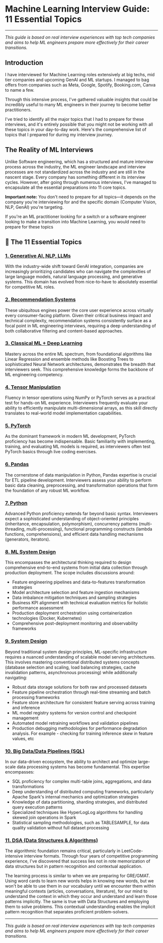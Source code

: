 # Machine Learning Interview Guide: 11 Essential Topics
---

*This guide is based on real interview experiences with top tech companies and aims to help ML engineers prepare more effectively for their career transitions.*

## Introduction

I have interviewed for Machine Learning roles extensively at big techs, mid tier companies and upcoming GenAI and ML startups. I managed to bag offers from companies such as Meta, Google, Spotify, Booking.com, Canva to name a few. 

Through this intensive process, I've gathered valuable insights that could be incredibly useful to many ML engineers in their journey to become better practitioners.

I've tried to identify all the major topics that I had to prepare for these interviews, and it's entirely possible that you might not be working with all these topics in your day-to-day work. Here's the comprehensive list of topics that I prepared for during my interview journey.

## The Reality of ML Interviews

Unlike Software engineering, which has a structured and mature interview process across the industry, the ML engineer landscape and interview processes are not standardized across the industry and are still in the nascent stage. Every company has something different in its interview cycles. However, after going through numerous interviews, I've managed to encapsulate all the essential preparations into 11 core topics.

**Important note:** You don't need to prepare for all topics—it depends on the company you're interviewing for and the specific domain (Computer Vision, NLP, GenAI) you're targeting.

If you're an ML practitioner looking for a switch or a software engineer looking to make a transition into Machine Learning, you would need to prepare for these topics

## 🎯 The 11 Essential Topics

### [1. Generative AI, NLP, LLMs](gen_ai/genai.md)

With the industry-wide shift toward GenAI integration, companies are increasingly prioritizing candidates who can navigate the complexities of large language models, natural language processing, and generative systems. This domain has evolved from nice-to-have to absolutely essential for competitive ML roles.

### [2. Recommendation Systems](recsys/recsys.md)

These ubiquitous engines power the core user experience across virtually every consumer-facing platform. Given their critical business impact and technical complexity, recommendation systems consistently surface as a focal point in ML engineering interviews, requiring a deep understanding of both collaborative filtering and content-based approaches.

### [3. Classical ML + Deep Learning](all_ML_concepts/ml_all.md)

Mastery across the entire ML spectrum, from foundational algorithms like Linear Regression and ensemble methods like Boosting Trees to sophisticated Neural Network architectures, demonstrates the breadth that interviewers seek. This comprehensive knowledge forms the backbone of ML engineering competency.

### [4. Tensor Manipulation](tensor_manipulation/tensor_manipulation.md)

Fluency in tensor operations using NumPy or PyTorch serves as a practical test for hands-on ML experience. Interviewers frequently evaluate your ability to efficiently manipulate multi-dimensional arrays, as this skill directly translates to real-world model implementation capabilities.

### [5. PyTorch](pytorch/pytorch.md)

As the dominant framework in modern ML development, PyTorch proficiency has become indispensable. Basic familiarity with implementing, training, and evaluating ML models is required, as interviewers often test PyTorch basics through live coding exercises.

### [6. Pandas](pandas_tutorial/pandas.md)

The cornerstone of data manipulation in Python, Pandas expertise is crucial for ETL pipeline development. Interviewers assess your ability to perform basic data cleaning, preprocessing, and transformation operations that form the foundation of any robust ML workflow.

### [7. Python](python/python.md)

Advanced Python proficiency extends far beyond basic syntax. Interviewers expect a sophisticated understanding of object-oriented principles (inheritance, encapsulation, polymorphism), concurrency patterns (multi-threading, multi-processing), functional programming constructs (lambda functions, comprehensions), and efficient data handling mechanisms (generators, iterators).

### [8. ML System Design](ml_system_design/ml_sys_design.md)

This encompasses the architectural thinking required to design comprehensive end-to-end systems from initial data collection through production deployment. The scope includes discussions around:

- Feature engineering pipelines and data-to-features transformation strategies
- Model architecture selection and feature ingestion mechanisms
- Data imbalance mitigation techniques and sampling strategies
- Business KPI alignment with technical evaluation metrics for holistic performance assessment
- Production deployment orchestration using containerization technologies (Docker, Kubernetes)
- Comprehensive post-deployment monitoring and observability frameworks

### [9. System Design](system_design/sys_design.md)

Beyond traditional system design principles, ML-specific infrastructure requires a nuanced understanding of scalable model serving architectures. This involves mastering conventional distributed systems concepts (database selection and scaling, load balancing strategies, cache invalidation patterns, asynchronous processing) while additionally navigating:

- Robust data storage solutions for both raw and processed datasets
- Feature pipeline orchestration through real-time streaming and batch processing frameworks
- Feature store architecture for consistent feature serving across training and inference
- ML model registry systems for version control and checkpoint management
- Automated model retraining workflows and validation pipelines
- Production debugging methodologies for performance degradation analysis. For example - checking for training inference skew in feature values, etc

### [10. Big Data/Data Pipelines (SQL)](sql_bigdata/sql_bigdata.md)

In our data-driven ecosystem, the ability to architect and optimize large-scale data processing systems has become fundamental. This expertise encompasses:

- SQL proficiency for complex multi-table joins, aggregations, and data transformations
- Deep understanding of distributed computing frameworks, particularly Apache Spark's internal mechanics and optimization strategies
- Knowledge of data partitioning, sharding strategies, and distributed query execution patterns
- Specialized techniques like HyperLogLog algorithms for handling skewed join operations in Spark
- Statistical sampling methodologies, such as TABLESAMPLE, for data quality validation without full dataset processing

### [11. DSA (Data Structures & Algorithms)](data_structures/ds.md)

The algorithmic foundation remains critical, particularly in LeetCode-intensive interview formats. Through four years of competitive programming experience, I've discovered that success lies not in rote memorization of data structures but in pattern recognition and contextual application.

The learning process is similar to when we are preparing for GRE/GMAT. Using word cards to learn new words helps in knowing new words, but we won't be able to use them in our vocabulary until we encounter them within meaningful contexts (articles, conversations, literature), for our mind to understand the context in which they occur and understand and learn those patterns implicitly. The same is true with Data Structures and employing them to solve problems. This contextual understanding enables the implicit pattern recognition that separates proficient problem-solvers.

---

*This guide is based on real interview experiences with top tech companies and aims to help ML engineers prepare more effectively for their career transitions.*
